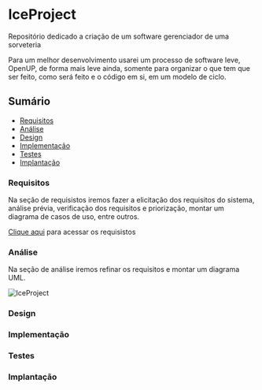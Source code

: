 # IceProject
Repositório dedicado a criação de um software gerenciador de uma sorveteria

Para um melhor desenvolvimento usarei um processo de software leve, OpenUP, de forma mais leve ainda,
somente para organizar o que tem que ser feito, como será feito e o código em si, em um modelo de ciclo.

## Sumário
- [Requisitos](#requisitos)
- [Análise](#análise)
- [Design](#design)
- [Implementação](#implementação)
- [Testes](#testes)
- [Implantação](#implantação)

### Requisitos

Na seção de requisistos iremos fazer a elicitação dos requisitos do sistema, análise prévia, verificação dos requisitos e priorização,
montar um diagrama de casos de uso, entre outros.

[Clique aqui](https://docs.google.com/document/d/1gPzhM94fTre9NWI9GNTdP-hK44MXgBhnn41qEeIoRXk/edit?usp=sharing) para acessar os requisistos

### Análise
Na seção de análise iremos refinar os requisitos e montar um diagrama UML.

![IceProject](https://github.com/JBradachi/IceProject/assets/105111795/d615b765-71a8-4728-b535-981a6e0c464c)

### Design


### Implementação


### Testes


### Implantação


